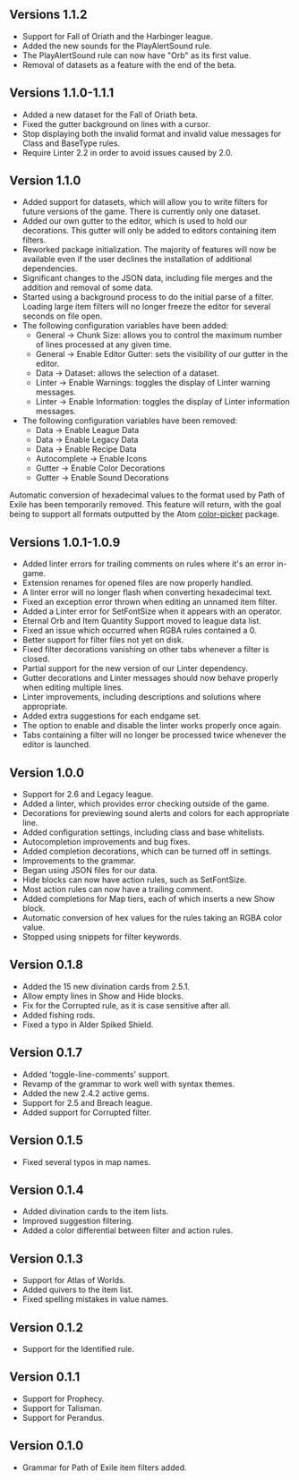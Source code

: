 ## Versions 1.1.2
* Support for Fall of Oriath and the Harbinger league.
* Added the new sounds for the PlayAlertSound rule.
* The PlayAlertSound rule can now have "Orb" as its first value.
* Removal of datasets as a feature with the end of the beta.

## Versions 1.1.0-1.1.1
* Added a new dataset for the Fall of Oriath beta.
* Fixed the gutter background on lines with a cursor.
* Stop displaying both the invalid format and invalid value messages for Class and BaseType rules.
* Require Linter 2.2 in order to avoid issues caused by 2.0.

## Version 1.1.0
* Added support for datasets, which will allow you to write filters for future versions of the game. There is currently only one dataset.
* Added our own gutter to the editor, which is used to hold our decorations. This gutter will only be added to editors containing item filters.
* Reworked package initialization. The majority of features will now be available even if the user declines the installation of additional dependencies.
* Significant changes to the JSON data, including file merges and the addition and removal of some data.
* Started using a background process to do the initial parse of a filter. Loading large item filters will no longer freeze the editor for several seconds on file open.
* The following configuration variables have been added:
  * General -> Chunk Size: allows you to control the maximum number of lines processed at any given time.
  * General -> Enable Editor Gutter: sets the visibility of our gutter in the editor.
  * Data -> Dataset: allows the selection of a dataset.
  * Linter -> Enable Warnings: toggles the display of Linter warning messages.
  * Linter -> Enable Information: toggles the display of Linter information messages.
* The following configuration variables have been removed:
  * Data -> Enable League Data
  * Data -> Enable Legacy Data
  * Data -> Enable Recipe Data
  * Autocomplete -> Enable Icons
  * Gutter -> Enable Color Decorations
  * Gutter -> Enable Sound Decorations

Automatic conversion of hexadecimal values to the format used by Path of Exile has been temporarily removed. This feature will return, with the goal being to support all formats outputted by the Atom [color-picker](https://github.com/thomaslindstrom/color-picker) package.

## Versions 1.0.1-1.0.9
* Added linter errors for trailing comments on rules where it's an error in-game.
* Extension renames for opened files are now properly handled.
* A linter error will no longer flash when converting hexadecimal text.
* Fixed an exception error thrown when editing an unnamed item filter.
* Added a Linter error for SetFontSize when it appears with an operator.
* Eternal Orb and Item Quantity Support moved to league data list.
* Fixed an issue which occurred when RGBA rules contained a 0.
* Better support for filter files not yet on disk.
* Fixed filter decorations vanishing on other tabs whenever a filter is closed.
* Partial support for the new version of our Linter dependency.
* Gutter decorations and Linter messages should now behave properly when editing multiple lines.
* Linter improvements, including descriptions and solutions where appropriate.
* Added extra suggestions for each endgame set.
* The option to enable and disable the linter works properly once again.
* Tabs containing a filter will no longer be processed twice whenever the editor is launched.

## Version 1.0.0
* Support for 2.6 and Legacy league.
* Added a linter, which provides error checking outside of the game.
* Decorations for previewing sound alerts and colors for each appropriate line.
* Added configuration settings, including class and base whitelists.
* Autocompletion improvements and bug fixes.
* Added completion decorations, which can be turned off in settings.
* Improvements to the grammar.
* Began using JSON files for our data.
* Hide blocks can now have action rules, such as SetFontSize.
* Most action rules can now have a trailing comment.
* Added completions for Map tiers, each of which inserts a new Show block.
* Automatic conversion of hex values for the rules taking an RGBA color value.
* Stopped using snippets for filter keywords.

## Version 0.1.8
* Added the 15 new divination cards from 2.5.1.
* Allow empty lines in Show and Hide blocks.
* Fix for the Corrupted rule, as it is case sensitive after all.
* Added fishing rods.
* Fixed a typo in Alder Spiked Shield.

## Version 0.1.7
* Added 'toggle-line-comments' support.
* Revamp of the grammar to work well with syntax themes.
* Added the new 2.4.2 active gems.
* Support for 2.5 and Breach league.
* Added support for Corrupted filter.

## Version 0.1.5
* Fixed several typos in map names.

## Version 0.1.4
* Added divination cards to the item lists.
* Improved suggestion filtering.
* Added a color differential between filter and action rules.

## Version 0.1.3
* Support for Atlas of Worlds.
* Added quivers to the item list.
* Fixed spelling mistakes in value names.

## Version 0.1.2
* Support for the Identified rule.

## Version 0.1.1
* Support for Prophecy.
* Support for Talisman.
* Support for Perandus.

## Version 0.1.0
* Grammar for Path of Exile item filters added.
